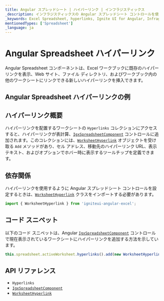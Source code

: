 ```yaml
---
title: Angular スプレッドシート | ハイパーリンク | インフラジスティックス
_description: インフラジスティックスの Angular スプレッドシート コントロールを使用して、Excel ワークブックに Webサイト、ファイル ディレクトリ、およびその他のワークシートにリンクするハイパーリンクを表示します。Ignite UI for Angular スプレッドシート チュートリアルを是非お試しください!
_keywords: Excel Spreadsheet, hyperlinks, Ignite UI for Angular, Infragistics, Excel スプレッドシート、ハイパーリンク, インフラジスティックス
mentionedTypes: ['Spreadsheet']
_language: ja
---
```


# Angular Spreadsheet ハイパーリンク

Angular Spreadsheet コンポーネントは、Excel ワークブックに既存のハイパーリンクを表示、Web サイト、ファイル ディレクトリ、およびワークブック内の他のワークシートにリンクできる新しいハイパーリンクを挿入できます。

## Angular Spreadsheet ハイパーリンクの例

<code-view style="height: 500px" alt="Angular Spreadsheet ハイパーリンクの例"
           data-demos-base-url="{environment:dvDemosBaseUrl}"
                    iframe-src="{environment:dvDemosBaseUrl}/excel/spreadsheet/hyperlinks"
                                                 github-src="excel/spreadsheet/hyperlinks">
</code-view>


<div class="divider--half"></div>

## ハイパーリンク概要

ハイパーリンクを配置するワークシートの `Hyperlinks` コレクションにアクセスすると、ハイパーリンクが表計算、[`IgxSpreadsheetComponent`]({environment:dvApiBaseUrl}/products/ignite-ui-angular/api/docs/typescript/latest/classes/igniteui_angular_spreadsheet.igxspreadsheetcomponent.html) コントロールに追加されます。このコレクションには、[`WorksheetHyperlink`]({environment:dvApiBaseUrl}/products/ignite-ui-angular/api/docs/typescript/latest/classes/igniteui_angular_excel.worksheethyperlink.html) オブジェクトを受け取る `Add` メソッドがあり、セル アドレス、移動先のハイパーリンク URL、表示テキスト、およびオプションでホバー時に表示するツールチップを定義できます。

## 依存関係

ハイパーリンクを使用するように Angular スプレッドシート コントロールを設定するときは、[`WorksheetHyperlink`]({environment:dvApiBaseUrl}/products/ignite-ui-angular/api/docs/typescript/latest/classes/igniteui_angular_excel.worksheethyperlink.html) クラスをインポートする必要があります。

<!-- Angular -->

```ts
import { WorksheetHyperlink } from 'igniteui-angular-excel';
```

## コード スニペット

以下のコード スニペットは、Angular [`IgxSpreadsheetComponent`]({environment:dvApiBaseUrl}/products/ignite-ui-angular/api/docs/typescript/latest/classes/igniteui_angular_spreadsheet.igxspreadsheetcomponent.html) コントロールで現在表示されているワークシートにハイパーリンクを追加する方法を示しています。

```ts
this.spreadsheet.activeWorksheet.hyperlinks().add(new WorksheetHyperlink("A1", "http://www.infragistics.com", "Infragistics", "Infragistics Home Page"));
```

## API リファレンス

*   `Hyperlinks`
*   [`IgxSpreadsheetComponent`]({environment:dvApiBaseUrl}/products/ignite-ui-angular/api/docs/typescript/latest/classes/igniteui_angular_spreadsheet.igxspreadsheetcomponent.html)
*   [`WorksheetHyperlink`]({environment:dvApiBaseUrl}/products/ignite-ui-angular/api/docs/typescript/latest/classes/igniteui_angular_excel.worksheethyperlink.html)
